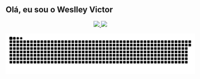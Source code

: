 ## Olá, eu sou o Weslley Victor
<div align="center">
  <a href="https://github.com/wezlley">
  <img height="180em" src="https://github-readme-stats.vercel.app/api?username=wezlley&show_icons=true&theme=dracula&include_all_commits=true&count_private=true"/>
  <img height="180em" src="https://github-readme-stats.vercel.app/api/top-langs/?username=wezlley&layout=compact&langs_count=7&theme=dracula"/>
</div>
 
  
<div> 
 
  ![Snake animation](https://github.com/wezlley/wezlley/blob/output/github-contribution-grid-snake.svg)
 
</div>
